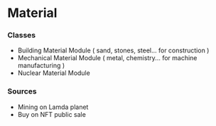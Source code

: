 # Material

### Classes

- Building Material Module ( sand, stones, steel... for construction )
- Mechanical Material Module ( metal, chemistry... for machine manufacturing )
- Nuclear Material Module

### Sources

- Mining on Lamda planet
- Buy on NFT public sale